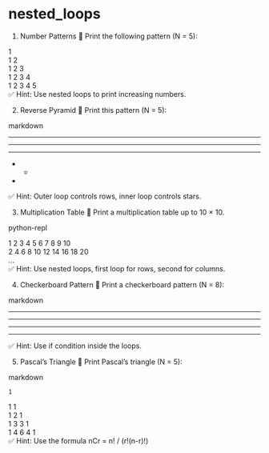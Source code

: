 # nested_loops

1. Number Patterns
🔹 Print the following pattern (N = 5):

1  
1 2  
1 2 3  
1 2 3 4  
1 2 3 4 5  
✅ Hint: Use nested loops to print increasing numbers.

2. Reverse Pyramid
🔹 Print this pattern (N = 5):

markdown

* * * * *  
* * * *  
* * *  
* *  
*  
✅ Hint: Outer loop controls rows, inner loop controls stars.

3. Multiplication Table
🔹 Print a multiplication table up to 10 × 10.

python-repl

1  2  3  4  5  6  7  8  9  10  
2  4  6  8 10 12 14 16 18 20  
...  
✅ Hint: Use nested loops, first loop for rows, second for columns.

4. Checkerboard Pattern
🔹 Print a checkerboard pattern (N = 8):

markdown

* * * * * * * *  
 * * * * * * * *  
* * * * * * * *  
 * * * * * * * *  
✅ Hint: Use if condition inside the loops.

5. Pascal’s Triangle
🔹 Print Pascal’s triangle (N = 5):

markdown

    1  
   1 1  
  1 2 1  
 1 3 3 1  
1 4 6 4 1  
✅ Hint: Use the formula nCr = n! / (r!(n-r)!)